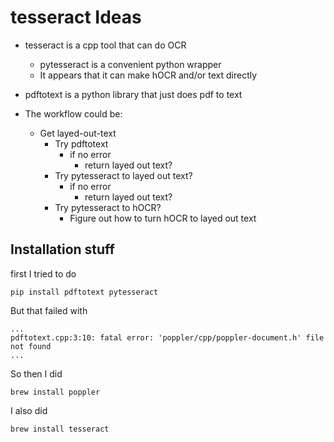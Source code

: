 # tesseract Ideas

- tesseract is a cpp tool that can do OCR
  - pytesseract is a convenient python wrapper
  - It appears that it can make hOCR and/or text directly
- pdftotext is a python library that just does pdf to text

- The workflow could be:
  - Get layed-out-text
    - Try pdftotext
      - if no error
        - return layed out text?
    - Try pytesseract to layed out text?
      - if no error
        - return layed out text?
    - Try pytesseract to hOCR?
      - Figure out how to turn hOCR to layed out text

## Installation stuff

first I tried to do 
```
pip install pdftotext pytesseract
```
But that failed with
```
...
pdftotext.cpp:3:10: fatal error: 'poppler/cpp/poppler-document.h' file not found
...
```
So then I did

```
brew install poppler
```
I also did
```
brew install tesseract
```
